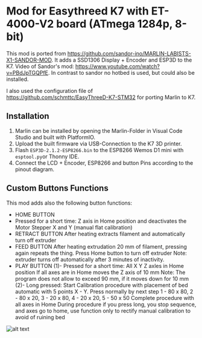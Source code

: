 # Mod for Easythreed K7 with ET-4000-V2 board (ATmega 1284p, 8-bit)

This mod is ported from https://github.com/sandor-ino/MARLIN-LABISTS-X1-SANDOR-MOD. It adds a SSD1306 Display + Encoder and ESP3D to the K7.
Video of Sandor's mod: https://www.youtube.com/watch?v=PBdJpTGQPfE. In contrast to sandor no hotbed is used, but could also be installed.

I also used the configuration file of https://github.com/schmttc/EasyThreeD-K7-STM32 for porting Marlin to K7.

## Installation
1. Marlin can be installed by opening the Marlin-Folder in Visual Code Studio and built with PlatformIO.
2. Upload the built firmware via USB-Connection to the K7 3D printer.
3. Flash `ESP3D-2.1.2-ESP8266.bin` to the ESP8266 Wemos D1 mini with `esptool.py`or Thonny IDE.
4. Connect the LCD + Encoder, ESP8266 and button Pins according to the pinout diagram.

## Custom Buttons Functions
This mod adds also the following button functions:
- HOME BUTTON
- Pressed for a short time:
Z axis in Home position and deactivates the Motor Stepper X and Y (manual flat calibration)
- RETRACT BUTTON
After heating extracts filament and automatically turn off extruder
- FEED BUTTON
After heating extrudation 20 mm of filament, pressing again repeats the thing. Press Home button to turn off extruder
Note: extruder turns off automatically after 3 minutes of inactivity.
- PLAY BUTTON
(1)- Pressed for a short time:
All X Y Z axles in Home position
If all axes are in Home moves the Z axis of 10 mm
Note: The program does not allow to exceed 90 mm, if it moves down for 10 mm
(2)- Long pressed:
Start Calibration procedure with placement of bed automatic with 5 points X - Y.
Press normally by next step 1 - 80 x 80, 2 - 80 x 20, 3 - 20 x 80, 4 - 20 x 20, 5 - 50 x 50
Complete procedure with all axes in Home
During procedure if you press long, you stop sequence, and axes go to home, 
use function only to rectify manual calibration to avoid of ruining bed


![alt text](https://github.com/sandor-ino/MARLIN-2.0.8-LABISTS-X1-SANDOR-MOD/blob/SANDOR-MOD-V1.1/w_PINOUT%20sandor%20mod%20V1.jpg)
